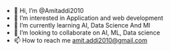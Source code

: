 - 👋 Hi, I’m @Amitaddi2010
- 👀 I’m interested in Application and web development
- 🌱 I’m currently learning AI, Data Science And MI
- 💞️ I’m looking to collaborate on AI, ML, Data science
- 📫 How to reach me amit.addi2010@gmail.com

<!---
Amitaddi2010/Amitaddi2010 is a ✨ special ✨ repository because its `README.md` (this file) appears on your GitHub profile.
You can click the Preview link to take a look at your changes.
--->
